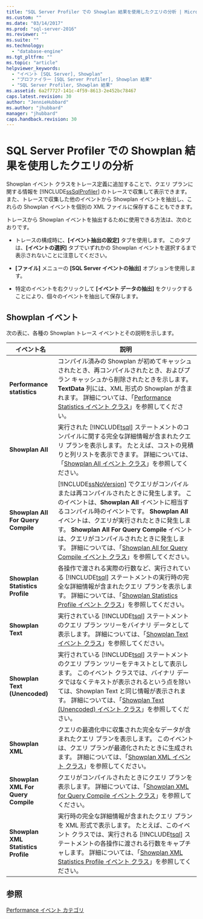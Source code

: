 ```yaml
---
title: "SQL Server Profiler での Showplan 結果を使用したクエリの分析 | Microsoft Docs"
ms.custom: ""
ms.date: "03/14/2017"
ms.prod: "sql-server-2016"
ms.reviewer: ""
ms.suite: ""
ms.technology: 
  - "database-engine"
ms.tgt_pltfrm: ""
ms.topic: "article"
helpviewer_keywords: 
  - "イベント [SQL Server], Showplan"
  - "プロファイラー [SQL Server Profiler], Showplan 結果"
  - "SQL Server Profiler, Showplan 結果"
ms.assetid: 6a2f7727-141c-4f59-8613-2e452bc78467
caps.latest.revision: 30
author: "JennieHubbard"
ms.author: "jhubbard"
manager: "jhubbard"
caps.handback.revision: 30
---
```

# SQL Server Profiler での Showplan 結果を使用したクエリの分析
  Showplan イベント クラスをトレース定義に追加することで、クエリ プランに関する情報を [!INCLUDE[ssSqlProfiler](../../includes/sssqlprofiler-md.md)] のトレースで収集して表示できます。 また、トレースで収集した他のイベントから Showplan イベントを抽出し、これらの Showplan イベントを個別の XML ファイルに保存することもできます。  
  
 トレースから Showplan イベントを抽出するために使用できる方法は、次のとおりです。  
  
-   トレースの構成時に、**[イベント抽出の設定]** タブを使用します。 このタブは、**[イベントの選択]** タブでいずれかの Showplan イベントを選択するまで表示されないことに注意してください。  
  
-   **[ファイル]** メニューの **[SQL Server イベントの抽出]** オプションを使用します。  
  
-   特定のイベントを右クリックして **[イベント データの抽出]** をクリックすることにより、個々のイベントを抽出して保存します。  
  
## Showplan イベント  
 次の表に、各種の Showplan トレース イベントとその説明を示します。  
  
|イベント名|説明|  
|----------------|-----------------|  
|**Performance statistics**|コンパイル済みの Showplan が初めてキャッシュされたとき、再コンパイルされたとき、およびプラン キャッシュから削除されたときを示します。 **TextData** 列には、XML 形式の Showplan が含まれます。 詳細については、「[Performance Statistics イベント クラス](../../relational-databases/event-classes/performance-statistics-event-class.md)」を参照してください。|  
|**Showplan All**|実行された [!INCLUDE[tsql](../../includes/tsql-md.md)] ステートメントのコンパイルに関する完全な詳細情報が含まれたクエリ プランを表示します。 たとえば、コストの見積りと列リストを表示できます。 詳細については、「[Showplan All イベント クラス](../../relational-databases/event-classes/showplan-all-event-class.md)」を参照してください。|  
|**Showplan All For Query Compile**|[!INCLUDE[ssNoVersion](../../includes/ssnoversion-md.md)] でクエリがコンパイルまたは再コンパイルされたときに発生します。 このイベントは、**Showplan All** イベントに相当するコンパイル時のイベントです。 **Showplan All** イベントは、クエリが実行されたときに発生します。 **Showplan All For Query Compile** イベントは、クエリがコンパイルされたときに発生します。 詳細については、「[Showplan All for Query Compile イベント クラス](../../relational-databases/event-classes/showplan-all-for-query-compile-event-class.md)」を参照してください。|  
|**Showplan Statistics Profile**|各操作で渡される実際の行数など、実行されている [!INCLUDE[tsql](../../includes/tsql-md.md)] ステートメントの実行時の完全な詳細情報が含まれたクエリ プランを表示します。 詳細については、「[Showplan Statistics Profile イベント クラス](../../relational-databases/event-classes/showplan-statistics-profile-event-class.md)」を参照してください。|  
|**Showplan Text**|実行されている [!INCLUDE[tsql](../../includes/tsql-md.md)] ステートメントのクエリ プラン ツリーをバイナリ データとして表示します。 詳細については、「[Showplan Text イベント クラス](../../relational-databases/event-classes/showplan-text-event-class.md)」を参照してください。|  
|**Showplan Text (Unencoded)**|実行されている [!INCLUDE[tsql](../../includes/tsql-md.md)] ステートメントのクエリ プラン ツリーをテキストとして表示します。 このイベント クラスでは、バイナリ データではなくテキストが表示されるという点を除いては、Showplan Text と同じ情報が表示されます。 詳細については、「[Showplan Text &#40;Unencoded&#41; イベント クラス](../../relational-databases/event-classes/showplan-text-unencoded-event-class.md)」を参照してください。|  
|**Showplan XML**|クエリの最適化中に収集された完全なデータが含まれたクエリ プランを表示します。 このイベントは、クエリ プランが最適化されたときに生成されます。 詳細については、「[Showplan XML イベント クラス](../../relational-databases/event-classes/showplan-xml-event-class.md)」を参照してください。|  
|**Showplan XML For Query Compile**|クエリがコンパイルされたときにクエリ プランを表示します。 詳細については、「[Showplan XML for Query Compile イベント クラス](../../relational-databases/event-classes/showplan-xml-for-query-compile-event-class.md)」を参照してください。|  
|**Showplan XML Statistics Profile**|実行時の完全な詳細情報が含まれたクエリ プランを XML 形式で表示します。 たとえば、このイベント クラスでは、実行される [!INCLUDE[tsql](../../includes/tsql-md.md)] ステートメントの各操作に渡される行数をキャプチャします。 詳細については、「[Showplan XML Statistics Profile イベント クラス](../../relational-databases/event-classes/showplan-xml-statistics-profile-event-class.md)」を参照してください。|  
  
## 参照  
 [Performance イベント カテゴリ](../../relational-databases/event-classes/performance-event-category.md)  
  
  